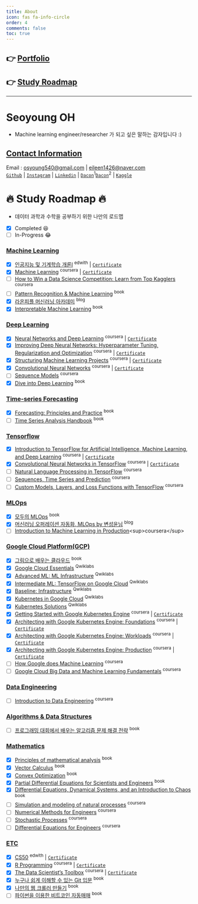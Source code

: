 ```yaml
---
title: About
icon: fas fa-info-circle
order: 4
comments: false
toc: true
---
```


## 👉 [**<u>Portfolio</u>**](https://special-grip-6f7.notion.site/Seoyoung-Oh-2a6b295b15b4435bb7b945bb07a572ae)
## 👉 [**<u>Study Roadmap</u>**](#fire-study-roadmap-fire)

-----------------------
# **Seoyoung OH**
- Machine learning engineer/researcher 가 되고 싶은 말하는 감자입니다 :)

## <u>Contact Information</u>
Email : osyoung540@gmail.com | eileen1426@naver.com  
[`Github`](https://github.com/standing-o) | [`Instagram`](https://www.instagram.com/grim_540/) | [`Linkedin`](https://www.linkedin.com/in/seoyoung-oh-309a24200/) | [`Dacon`](https://github.com/standing-o/my_DACON)<sup>1</sup>[`Dacon`](https://dacon.io/myprofile/412773/home)<sup>2</sup> | [`Kaggle`](https://www.kaggle.com/ohseoyoung)

# :fire: **Study Roadmap** :fire: 
- 데이터 과학과 수학을 공부하기 위한 나만의 로드맵

- [x] Completed :laughing:
- [ ] In-Progress :joy:

### <u>Machine Learning</u>

- [x] [인공지능 및 기계학습 개론Ⅰ](https://www.edwith.org/machinelearning1_17/joinLectures/9738) <sup>edwith</sup>
 | [`Certificate`](https://drive.google.com/file/d/1Uq_x27sMo1pf3qGN47SmfKRqn_pHDNE_/view?usp=sharing)
- [x] [Machine Learning](https://www.coursera.org/learn/machine-learning) <sup>coursera</sup>
 | [`Certificate`](https://coursera.org/share/28e4c0d5efe5122374333714b987a60e)
- [ ] [How to Win a Data Science Competition: Learn from Top Kagglers](https://www.coursera.org/learn/competitive-data-science) <sup>coursera</sup>
- [ ] [Pattern Recognition & Machine Learning](https://www.microsoft.com/en-us/research/people/cmbishop/prml-book/) <sup>book</sup>
- [x] [라온피플 머신러닝 아카데미](https://blog.naver.com/PostView.naver?blogId=laonple&logNo=220463627091&categoryNo=22&parentCategoryNo=0&viewDate=&currentPage=9&postListTopCurrentPage=&from=postList&userTopListOpen=true&userTopListCount=10&userTopListManageOpen=false&userTopListCurrentPage=9) <sup>blog</sup>
- [x] [Interpretable Machine Learning](https://christophm.github.io/interpretable-ml-book/) <sup>book</sup>

### <u>Deep Learning</u>
- [x] [Neural Networks and Deep Learning](https://www.coursera.org/learn/neural-networks-deep-learning) <sup>coursera</sup>
 | [`Certificate`](https://coursera.org/share/93fca91d87ed38d4597aad49bd72f7f7)
- [x] [Improving Deep Neural Networks: Hyperparameter Tuning, Regularization and Optimization](https://www.coursera.org/learn/deep-neural-network) <sup>coursera</sup>
 | [`Certificate`](https://coursera.org/share/1d7813e9d18e9cb1c6ae60e5ad450161)
- [x] [Structuring Machine Learning Projects](https://www.coursera.org/learn/machine-learning-projects) <sup>coursera</sup>
 | [`Certificate`](https://coursera.org/share/654e453def5bab8c5757c67ed9387d05)
- [x] [Convolutional Neural Networks](https://www.coursera.org/learn/convolutional-neural-networks) <sup>coursera</sup>
 | [`Certificate`](https://coursera.org/share/a1f2efff00d8cf1093d5db1f92f8b15d)
- [ ] [Sequence Models](https://www.coursera.org/learn/nlp-sequence-models) <sup>coursera</sup>
- [x] [Dive into Deep Learning](https://d2l.ai/) <sup>book</sup>

### <u>Time-series Forecasting</u>
- [x] [Forecasting: Principles and Practice](https://otexts.com/fppkr/) <sup>book</sup>
- [ ] [Time Series Analysis Handbook](https://phdinds-aim.github.io/time_series_handbook/Preface/Preface.html) <sup>book</sup>

### <u>Tensorflow</u>
- [x] [Introduction to TensorFlow for Artificial Intelligence, Machine Learning, and Deep Learning](https://www.coursera.org/learn/introduction-tensorflow) <sup>coursera</sup>
 | [`Certificate`](https://coursera.org/share/83a78fa9bb5d35b175da2c16be04105b)
- [x] [Convolutional Neural Networks in TensorFlow](https://www.coursera.org/learn/convolutional-neural-networks-tensorflow) <sup>coursera</sup>
 | [`Certificate`](https://coursera.org/share/ed196f996dc3a4b244c3b791dbc28f0a)
- [ ] [Natural Language Processing in TensorFlow](https://www.coursera.org/learn/natural-language-processing-tensorflow) <sup>coursera</sup>
- [ ] [Sequences, Time Series and Prediction](https://www.coursera.org/learn/tensorflow-sequences-time-series-and-prediction) <sup>coursera</sup>
- [ ] [Custom Models, Layers, and Loss Functions with TensorFlow](https://www.coursera.org/learn/custom-models-layers-loss-functions-with-tensorflow?specialization=tensorflow-advanced-techniques) <sup>coursera</sup>

### <u>MLOps</u>
- [x] [모두의 MLOps](https://mlops-for-all.github.io/) <sup>book</sup>
- [x] [머신러닝 오퍼레이션 자동화, MLOps by 변성윤님](https://zzsza.github.io/mlops/2018/12/28/mlops/) <sup>blog</sup>
- [ ] [Introduction to Machine Learning in Production](https://www.coursera.org/learn/introduction-to-machine-learning-in-production?)<sup>coursera</sup>

### <u>Google Cloud Platform(GCP)</u>
- [x] [그림으로 배우는 클라우드](https://books.google.co.kr/books?id=6aa_zQEACAAJ&dq=%EA%B7%B8%EB%A6%BC%EC%9C%BC%EB%A1%9C+%EB%B0%B0%EC%9A%B0%EB%8A%94+%ED%81%B4%EB%9D%BC%EC%9A%B0%EB%93%9C&hl=ko&sa=X&redir_esc=y) <sup>book</sup>
- [x] [Google Cloud Essentials](https://www.cloudskillsboost.google/quests/23) <sup>Qwiklabs</sup>
- [x] [Advanced ML: ML Infrastructure](https://www.cloudskillsboost.google/quests/84) <sup>Qwiklabs</sup>
- [x] [Intermediate ML: TensorFlow on Google Cloud](https://www.cloudskillsboost.google/quests/83) <sup>Qwiklabs</sup>
- [x] [Baseline: Infrastructure](https://www.cloudskillsboost.google/quests/33) <sup>Qwiklabs</sup>
- [x] [Kubernetes in Google Cloud](https://www.cloudskillsboost.google/quests/29) <sup>Qwiklabs</sup>
- [x] [Kubernetes Solutions](https://www.cloudskillsboost.google/quests/45) <sup>Qwiklabs</sup>
- [x] [Getting Started with Google Kubernetes Engine](https://www.coursera.org/learn/google-kubernetes-engine-ko) <sup>coursera</sup> 
| [`Certificate`](https://coursera.org/share/ec42173d691612e333237b015335bb3f)
- [x] [Architecting with Google Kubernetes Engine: Foundations](https://www.coursera.org/learn/foundations-google-kubernetes-engine-gke) <sup>coursera</sup> 
| [`Certificate`](https://coursera.org/share/1d373d69e04c1f6894ced288ef698447)
- [x] [Architecting with Google Kubernetes Engine: Workloads](https://www.coursera.org/learn/deploying-workloads-google-kubernetes-engine-gke) <sup>coursera</sup> 
| [`Certificate`](https://coursera.org/share/dcda2d05a091ccf354a08e911e227afe)
- [x] [Architecting with Google Kubernetes Engine: Production](https://www.coursera.org/learn/deploying-secure-kubernetes-containers-in-production) <sup>coursera</sup> 
| [`Certificate`](https://coursera.org/share/027f7bade94a22c62c207624449964cb)
- [ ] [How Google does Machine Learning](https://www.coursera.org/learn/google-machine-learning) <sup>coursera</sup>
- [ ] [Google Cloud Big Data and Machine Learning Fundamentals](https://www.coursera.org/learn/gcp-big-data-ml-fundamentals?specialization=gcp-data-engineering) <sup>coursera</sup>

### <u>Data Engineering</u>
- [ ] [Introduction to Data Engineering](https://www.coursera.org/learn/introduction-to-data-engineering?specialization=data-warehouse-engineering) <sup>coursera</sup>

### <u>Algorithms & Data Structures</u>
- [ ] [프로그래밍 대회에서 배우는 알고리즘 문제 해결 전략](https://book.algospot.com/) <sup>book</sup>

### <u>Mathematics</u>
- [x] [Principles of mathematical analysis](https://books.google.co.kr/books?id=iifvAAAAMAAJ&q=Principles+of+mathematical+analysis&dq=Principles+of+mathematical+analysis&hl=ko&sa=X&redir_esc=y) <sup>book</sup>
- [x] [Vector Calculus](https://books.google.co.kr/books?id=lowpAQAAMAAJ&q=vector+calculus+barr&dq=vector+calculus+barr&hl=ko&sa=X&redir_esc=y) <sup>book</sup>
- [x] [Convex Optimization](http://thuvien.thanglong.edu.vn:8080/dspace/bitstream/TLU-123456789/113/1/TVS.000513-%20Convex%20optimization%20Stephen%20Boyd-TT.pdf) <sup>book</sup>
- [x] [Partial Differential Equations for Scientists and Engineers](https://www.maa.org/publications/maa-reviews/partial-differential-equations-for-scientists-and-engineers) <sup>book</sup>
- [x] [Differential Equations, Dynamical Systems, and an Introduction to Chaos](https://math.as.uky.edu/sites/default/files/MA%20481.Differential%20Equations.SP2018.Prosper.pdf) <sup>book</sup>
- [ ] [Simulation and modeling of natural processes](https://www.coursera.org/learn/modeling-simulation-natural-processes) <sup>coursera</sup>
- [ ] [Numerical Methods for Engineers](https://www.coursera.org/learn/numerical-methods-engineers) <sup>coursera</sup>
- [ ] [Stochastic Processes](https://www.coursera.org/learn/stochasticprocesses) <sup>coursera</sup>
- [ ] [Differential Equations for Engineers](https://www.coursera.org/learn/differential-equations-engineers) <sup>coursera</sup>

### <u>ETC</u>
- [x] [CS50](https://www.edwith.org/cs50/joinLectures/15240) <sup>edwith</sup>
 | [`Certificate`](https://drive.google.com/file/d/1UXQylip93Y45HBOrZy7CB0cU4GBRzuPE/view?usp=sharing)
- [x] [R Programming](https://www.coursera.org/learn/r-programming) <sup>coursera</sup>
 | [`Certificate`](https://coursera.org/share/cd00aba1f824673e7f5c5f2ad0580beb)
- [x] [The Data Scientist’s Toolbox](https://www.coursera.org/learn/data-scientists-tools) <sup>coursera</sup>
 | [`Certificate`](https://coursera.org/share/79bac7cae4c6922e520f0b106ff6e91f)
- [x] [누구나 쉽게 이해할 수 있는 Git 입문](https://backlog.com/git-tutorial/kr/) <sup>book</sup>
- [x] [나만의 웹 크롤러 만들기](https://beomi.github.io/gb-crawling/) <sup>book</sup>
- [ ] [파이썬을 이용한 비트코인 자동매매](https://wikidocs.net/book/1665) <sup>book</sup>
